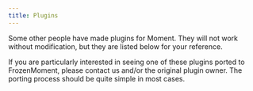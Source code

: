 ```yaml
---
title: Plugins
---
```



Some other people have made plugins for Moment.  They will not work without modification, but they are listed below for your reference.

If you are particularly interested in seeing one of these plugins ported to FrozenMoment, please contact us and/or the original plugin owner.  The porting process should be quite simple in most cases.
